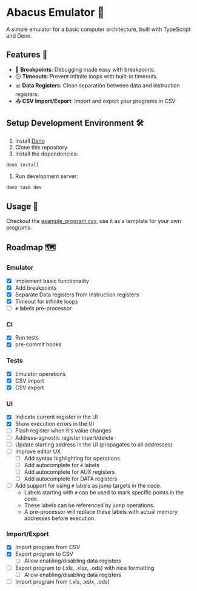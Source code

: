 # Abacus Emulator 🧮

A simple emulator for a basic computer architecture, built with TypeScript and
Deno.

## Features 🎉

- 🛑 **Breakpoints**: Debugging made easy with breakpoints.
- ⏲️ **Timeouts**: Prevent infinite loops with built-in timeouts.
- 📊 **Data Registers**: Clean separation between data and instruction
    registers.
- 📤 **CSV Import/Export**: Import and export your programs in CSV

<!-- - 🏷️ **Label Support**: Support for `#`
labels as jump targets in your code. -->

<!-- - 🌈 **Editor Enhancements**: Syntax highlighting
and autocomplete for operations, labels, AUX, and DATA registers. -->

<!-- - 📤 **Spreadsheet Import/Export**:
Import/Export your programs from/to .csv, .xls, .xlsx, .ods -->

## Setup Development Environment 🛠️

1. Install [Deno](https://deno.land/manual/getting_started/installation)
1. Clone this repository
1. Install the dependencies:

```bash
deno install
```

1. Run development server:

```bash
deno task dev
```

## Usage 🚀

Checkout the [example_program.csv](test/fixtures/example_program.csv), use it as
a template for your own programs.

## Roadmap 🗺️

### Emulator

- [x] Implement basic functionality
- [x] Add breakpoints
- [x] Separate Data registers from Instruction registers
- [x] Timeout for infinite loops
- [ ] `#` labels pre-processor

### CI

- [x] Run tests
- [x] pre-commit hooks

### Tests

- [x] Emulator operations
- [x] CSV import
- [x] CSV export

### UI

- [x] Indicate current register in the UI
- [x] Show execution errors in the UI
- [ ] Flash register when it's value changes
- [ ] Address-agnostic register insert/delete
- [ ] Update starting address in the UI (propagates to all addresses)
- [ ] Improve editor UX
    - [ ] Add syntax highlighting for operations
    - [ ] Add autocomplete for `#` labels
    - [ ] Add autocomplete for AUX registers
    - [ ] Add autocomplete for DATA registers
- [ ] Add support for using `#` labels as jump targets in the code.
    - Labels starting with `#` can be used to mark specific points in the code.
    - These labels can be referenced by jump operations.
    - A pre-processor will replace these labels with actual memory addresses
        before execution.

### Import/Export

- [x] Import program from CSV
- [x] Export program to CSV
    - [ ] Allow enabling/disabling data registers
- [ ] Export program to (.xls, .xlsx, .ods) with nice formatting
    - [ ] Allow enabling/disabling data registers
- [ ] Import program from (.xls, .xslx, .ods)
